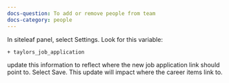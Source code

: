 ```yaml
---
docs-question: To add or remove people from team
docs-category: people
---
```

In siteleaf panel, select Settings.  Look for this variable:

    + taylors_job_application

update this information to reflect where the new job application link should point to.  Select Save.  This update will impact where the career items link to.
